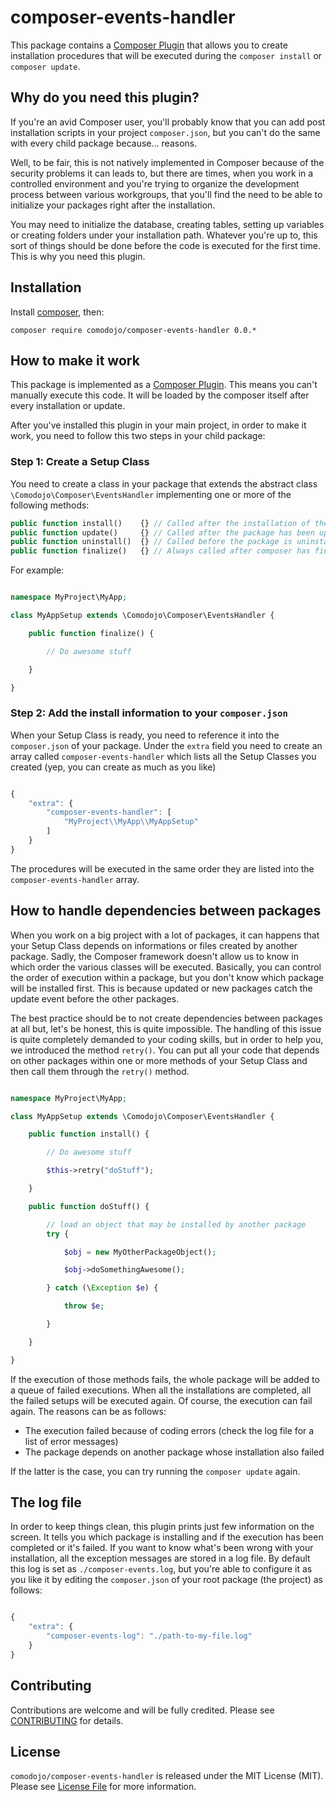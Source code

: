 # composer-events-handler

This package contains a [Composer Plugin](https://getcomposer.org/doc/articles/plugins.md) that allows you to create installation procedures that will be executed during the `` composer install `` or `` composer update ``.

## Why do you need this plugin?

If you're an avid Composer user, you'll probably know that you can add post installation scripts in your project `` composer.json ``, but you can't do the same with every child package because... reasons.

Well, to be fair, this is not natively implemented in Composer because of the security problems it can leads to, but there are times, when you work in a controlled environment and you're trying to organize the development process between various workgroups, that you'll find the need to be able to initialize your packages right after the installation.

You may need to initialize the database, creating tables, setting up variables or creating folders under your installation path. Whatever you're up to, this sort of things should be done before the code is executed for the first time. This is why you need this plugin.

## Installation

Install [composer](https://getcomposer.org/), then:

`` composer require comodojo/composer-events-handler 0.0.* ``

## How to make it work

This package is implemented as a [Composer Plugin](https://getcomposer.org/doc/articles/plugins.md). This means you can't manually execute this code. It will be loaded by the composer itself after every installation or update.

After you've installed this plugin in your main project, in order to make it work, you need to follow this two steps in your child package:

### Step 1: Create a Setup Class

You need to create a class in your package that extends the abstract class `` \Comodojo\Composer\EventsHandler `` implementing one or more of the following methods:

```php
public function install()    {} // Called after the installation of the package (including root package)
public function update()     {} // Called after the package has been updated
public function uninstall()  {} // Called before the package is uninstalled (you can use it to clean up)
public function finalize()   {} // Always called after composer has finished doing its job (install, update, create-project)
```

For example:

```php

namespace MyProject\MyApp;

class MyAppSetup extends \Comodojo\Composer\EventsHandler {

    public function finalize() {

		// Do awesome stuff

    }

}

```

### Step 2: Add the install information to your `` composer.json ``

When your Setup Class is ready, you need to reference it into the `` composer.json `` of your package. Under the `` extra `` field you need to create an array called `` composer-events-handler `` which lists all the Setup Classes you created (yep, you can create as much as you like)

```javascript

{
    "extra": {
        "composer-events-handler": [
            "MyProject\\MyApp\\MyAppSetup"
        ]
    }
}

```

The procedures will be executed in the same order they are listed into the `` composer-events-handler `` array.

## How to handle dependencies between packages

When you work on a big project with a lot of packages, it can happens that your Setup Class depends on informations or files created by another package. Sadly, the Composer framework doesn't allow us to know in which order the various classes will be executed.
Basically, you can control the order of execution within a package, but you don't know which package will be installed first. This is because updated or new packages catch the update event before the other packages.

The best practice should be to not create dependencies between packages at all but, let's be honest, this is quite impossible. The handling of this issue is quite completely demanded to your coding skills, but in order to help you, we introduced the method `` retry() ``.
You can put all your code that depends on other packages within one or more methods of your Setup Class and then call them through the `` retry() `` method.

```php

namespace MyProject\MyApp;

class MyAppSetup extends \Comodojo\Composer\EventsHandler {

    public function install() {

		// Do awesome stuff

		$this->retry("doStuff");

    }

    public function doStuff() {

    	// load an object that may be installed by another package
    	try {

    		$obj = new MyOtherPackageObject();

    		$obj->doSomethingAwesome();

    	} catch (\Exception $e) {

    		throw $e;

    	}

    }

}

```

If the execution of those methods fails, the whole package will be added to a queue of failed executions. When all the installations are completed, all the failed setups will be executed again.
Of course, the execution can fail again. The reasons can be as follows:

- The execution failed because of coding errors (check the log file for a list of error messages)
- The package depends on another package whose installation also failed

If the latter is the case, you can try running the `` composer update `` again.

## The log file

In order to keep things clean, this plugin prints just few information on the screen. It tells you which package is installing and if the execution has been completed or it's failed.
If you want to know what's been wrong with your installation, all the exception messages are stored in a log file. By default this log is set as `` ./composer-events.log ``, but you're able to configure it as you like it by editing the `` composer.json `` of your root package (the project) as follows:

```javascript

{
    "extra": {
        "composer-events-log": "./path-to-my-file.log"
    }
}

```

## Contributing

Contributions are welcome and will be fully credited. Please see [CONTRIBUTING](CONTRIBUTING.md) for details.

## License

`` comodojo/composer-events-handler `` is released under the MIT License (MIT). Please see [License File](LICENSE) for more information.
